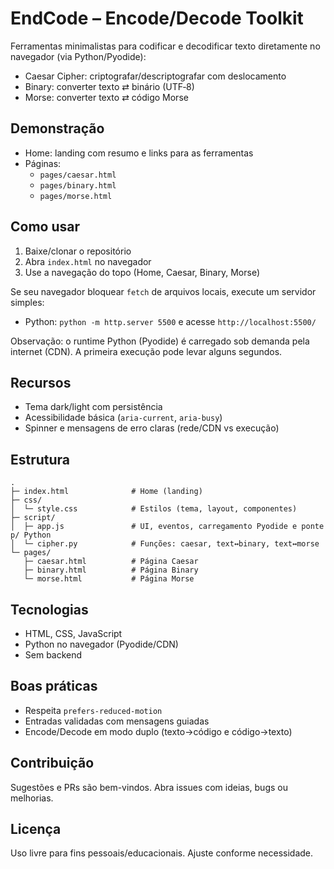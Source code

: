 # EndCode – Encode/Decode Toolkit

Ferramentas minimalistas para codificar e decodificar texto diretamente no navegador (via Python/Pyodide):
- Caesar Cipher: criptografar/descriptografar com deslocamento
- Binary: converter texto ⇄ binário (UTF‑8)
- Morse: converter texto ⇄ código Morse

## Demonstração
- Home: landing com resumo e links para as ferramentas
- Páginas:
  - `pages/caesar.html`
  - `pages/binary.html`
  - `pages/morse.html`

## Como usar
1) Baixe/clonar o repositório
2) Abra `index.html` no navegador
3) Use a navegação do topo (Home, Caesar, Binary, Morse)

Se seu navegador bloquear `fetch` de arquivos locais, execute um servidor simples:
- Python: `python -m http.server 5500` e acesse `http://localhost:5500/`

Observação: o runtime Python (Pyodide) é carregado sob demanda pela internet (CDN). A primeira execução pode levar alguns segundos.

## Recursos
- Tema dark/light com persistência
- Acessibilidade básica (`aria-current`, `aria-busy`)
- Spinner e mensagens de erro claras (rede/CDN vs execução)

## Estrutura
```
.
├─ index.html              # Home (landing)
├─ css/
│  └─ style.css            # Estilos (tema, layout, componentes)
├─ script/
│  ├─ app.js               # UI, eventos, carregamento Pyodide e ponte p/ Python
│  └─ cipher.py            # Funções: caesar, text↔binary, text↔morse
└─ pages/
   ├─ caesar.html          # Página Caesar
   ├─ binary.html          # Página Binary
   └─ morse.html           # Página Morse
```

## Tecnologias
- HTML, CSS, JavaScript
- Python no navegador (Pyodide/CDN)
- Sem backend

## Boas práticas
- Respeita `prefers-reduced-motion`
- Entradas validadas com mensagens guiadas
- Encode/Decode em modo duplo (texto→código e código→texto)

## Contribuição
Sugestões e PRs são bem-vindos. Abra issues com ideias, bugs ou melhorias.

## Licença
Uso livre para fins pessoais/educacionais. Ajuste conforme necessidade.
